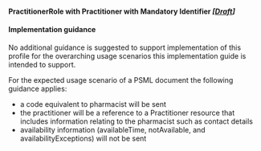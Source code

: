 #### PractitionerRole with Practitioner with Mandatory Identifier *[[Draft](http://hl7.org/fhir/stu3/valueset-publication-status.html)]*

#### Implementation guidance

No additional guidance is suggested to support implementation of this profile for the overarching usage scenarios this implementation guide is intended to support.

For the expected usage scenario of a PSML document the following guidance applies:

* a code equivalent to pharmacist will be sent
* the practitioner will be a reference to a Practitioner resource that includes information relating to the pharmacist such as contact details
* availability information (availableTime, notAvailable, and availabilityExceptions) will not be sent